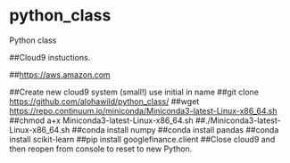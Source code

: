# python_class
Python class

##Cloud9 instuctions.

##https://aws.amazon.com

##Create new cloud9 system (small!) use initial in name
##git clone https://github.com/alohawild/python_class/
##wget https://repo.continuum.io/miniconda/Miniconda3-latest-Linux-x86_64.sh
##chmod a+x Miniconda3-latest-Linux-x86_64.sh
##./Miniconda3-latest-Linux-x86_64.sh
##conda install numpy
##conda install pandas
##conda install scikit-learn
##pip install googlefinance.client
##Close cloud9 and then reopen from console to reset to new Python.
